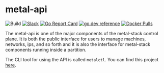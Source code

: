 # metal-api

![Build](https://github.com/metal-stack/metal-api/workflows/Build%20from%20master/badge.svg)
[![Slack](https://img.shields.io/badge/slack-metal--stack-brightgreen.svg?logo=slack)](https://metal-stack.slack.com/) 
[![Go Report Card](https://goreportcard.com/badge/github.com/metal-stack/metal-api)](https://goreportcard.com/report/github.com/metal-stack/metal-api)
[![go.dev reference](https://img.shields.io/badge/go.dev-reference-007d9c?logo=go&logoColor=white&style=flat-square)](https://pkg.go.dev/github.com/metal-stack/metal-api)
[![Docker Pulls](https://img.shields.io/docker/pulls/metalstack/metal-api.svg)](https://hub.docker.com/r/metalstack/metal-api/)

The metal-api is one of the major components of the metal-stack control plane. It is both the public interface for users to manage machines, networks, ips, and so forth and it is also the interface for metal-stack components running inside a partition.

The CLI tool for using the API is called `metalctl`. You can find this project [here](https://github.com/metal-stack/metalctl).
